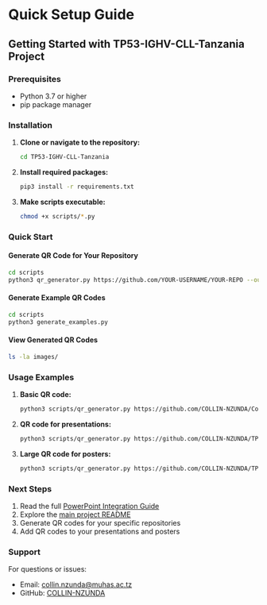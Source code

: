 # Quick Setup Guide

## Getting Started with TP53-IGHV-CLL-Tanzania Project

### Prerequisites
- Python 3.7 or higher
- pip package manager

### Installation

1. **Clone or navigate to the repository:**
   ```bash
   cd TP53-IGHV-CLL-Tanzania
   ```

2. **Install required packages:**
   ```bash
   pip3 install -r requirements.txt
   ```

3. **Make scripts executable:**
   ```bash
   chmod +x scripts/*.py
   ```

### Quick Start

#### Generate QR Code for Your Repository
```bash
cd scripts
python3 qr_generator.py https://github.com/YOUR-USERNAME/YOUR-REPO --output ../images/my_qr.png
```

#### Generate Example QR Codes
```bash
cd scripts
python3 generate_examples.py
```

#### View Generated QR Codes
```bash
ls -la images/
```

### Usage Examples

1. **Basic QR code:**
   ```bash
   python3 scripts/qr_generator.py https://github.com/COLLIN-NZUNDA/Collin-Nzunda
   ```

2. **QR code for presentations:**
   ```bash
   python3 scripts/qr_generator.py https://github.com/COLLIN-NZUNDA/TP53-IGHV-CLL-Tanzania --output images/presentation.png
   ```

3. **Large QR code for posters:**
   ```bash
   python3 scripts/qr_generator.py https://github.com/COLLIN-NZUNDA/TP53-IGHV-CLL-Tanzania --size 15 --output images/poster.png
   ```

### Next Steps

1. Read the full [PowerPoint Integration Guide](docs/powerpoint_integration.md)
2. Explore the [main project README](README.md)
3. Generate QR codes for your specific repositories
4. Add QR codes to your presentations and posters

### Support

For questions or issues:
- Email: collin.nzunda@muhas.ac.tz
- GitHub: [COLLIN-NZUNDA](https://github.com/COLLIN-NZUNDA)